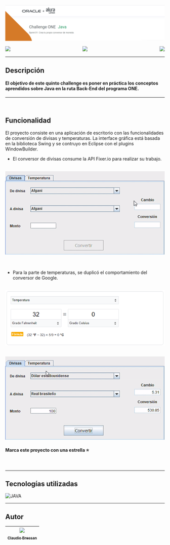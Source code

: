 ![Challenge 1 - ONE + Alura Latan](imagesRM/banner.png)
<p align="center"> 
   <img align="left" src="https://img.shields.io/badge/status-Liberada-green">
   <img src="https://img.shields.io/badge/versión-v1.0.0-green">
   <img align="right" src="https://img.shields.io/badge/fecha-Diciembre 2022-green">
</p>

---

## Descripción
#### El objetivo de este quinto challenge es poner en práctica los conceptos aprendidos sobre Java en la ruta Back-End del programa **ONE**.
---
&nbsp;

## Funcionalidad
  
 El proyecto consiste en una aplicación de escritorio con las funcionalidades de conversión de divisas y temperaturas.
 La interface gráfica está basada en la biblioteca Swing y se contruyo en Eclipse con el plugins WindowBuilder.

 - El conversor de divisas consume la API Fixer.io para realizar su trabajo.

&nbsp;
![funcionalidad divisas](imagesRM/currency.gif)

&nbsp;
- Para la parte de temperaturas, se duplicó el comportamiento del conversor de Google.

&nbsp;
![Conversor Google](imagesRM/GoogleConvesor.png)   

&nbsp;
![funcionalidad divisas](imagesRM/temperature.gif)

#### Marca este proyecto con una estrella ⭐

&nbsp;


---
## Tecnologías utilizadas
![JAVA](https://img.shields.io/badge/Java-red)


---
## Autor
[<img src="https://avatars.githubusercontent.com/u/64297088?v=4" width=115><br><sub>Claudio Bressan</sub>](https://github.com/Claubress) |
 :---: |

